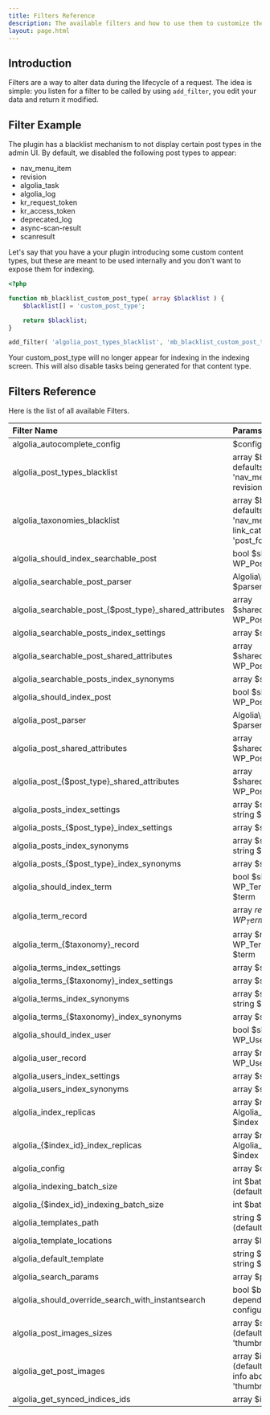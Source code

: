 ```yaml
---
title: Filters Reference
description: The available filters and how to use them to customize the behaviour.
layout: page.html
---
```


## Introduction

Filters are a way to alter data during the lifecycle of a request. The idea is simple: you listen for a filter to be called by using `add_filter`, you edit your data and return it modified.

## Filter Example

The plugin has a blacklist mechanism to not display certain post types in the admin UI.
By default, we disabled the following post types to appear:
- nav_menu_item
- revision
- algolia_task
- algolia_log
- kr_request_token
- kr_access_token
- deprecated_log
- async-scan-result
- scanresult


Let's say that you have a your plugin introducing some custom content types, but these are meant to be used internally and you don't want to expose them for indexing.

```php
<?php

function mb_blacklist_custom_post_type( array $blacklist ) {
	$blacklist[] = 'custom_post_type';

	return $blacklist;
}

add_filter( 'algolia_post_types_blacklist', 'mb_blacklist_custom_post_type' );
```

Your custom_post_type will no longer appear for indexing in the indexing screen.
This will also disable tasks being generated for that content type.

## Filters Reference

Here is the list of all available Filters.

| Filter Name                                              | Params                                                                           |
|:---------------------------------------------------------|:---------------------------------------------------------------------------------|
| algolia_autocomplete_config                              | $config                                                                          |
| algolia_post_types_blacklist                             | array $blacklist, defaults to array( 'nav_menu_item', revision' )                |
| algolia_taxonomies_blacklist                             | array $blacklist, defaults to array( 'nav_menu', link_category', 'post_format' ) |
| algolia_should_index_searchable_post                     | bool $should_index, WP_Post $post                                                |
| algolia_searchable_post_parser                           | Algolia\DOMParser $parser                                                        |
| algolia_searchable\_post\_{$post_type}_shared_attributes | array $shared_attributes, WP_Post $post                                          |
| algolia_searchable_posts_index_settings                  | array $settings                                                                  |
| algolia_searchable_post_shared_attributes                | array $shared_attributes, WP_Post $post                                          |
| algolia_searchable_posts_index_synonyms                  | array $synonyms                                                                  |
| algolia_should_index_post                                | bool $should_index, WP_Post $post                                                |
| algolia_post_parser                                      | Algolia\DOMParser $parser                                                        |
| algolia_post_shared_attributes                           | array $shared_attributes, WP_Post $post                                          |
| algolia\_post\_{$post_type}_shared_attributes            | array $shared_attributes, WP_Post $post                                          |
| algolia_posts_index_settings                             | array $settings, string $post_type                                               |
| algolia\_posts\_{$post_type}_index_settings              | array $settings                                                                  |
| algolia_posts_index_synonyms                             | array $synonyms, string $post_type                                               |
| algolia\_posts\_{$post_type}_index_synonyms              | array $synonyms                                                                  |
| algolia_should_index_term                                | bool $should_index, WP_Term/object $term                                         |
| algolia_term_record                                      | array $record, WP_Term/object$term                                               |
| algolia\_term\_{$taxonomy}_record                        | array $record, WP_Term/object $term                                              |
| algolia_terms_index_settings                             | array $settings                                                                  |
| algolia\_terms\_{$taxonomy}_index_settings               | array $settings                                                                  |
| algolia_terms_index_synonyms                             | array $synonyms, string $taxonomy                                                |
| algolia\_terms\_{$taxonomy}_index_synonyms               | array $synonyms                                                                  |
| algolia_should_index_user                                | bool $should_index, WP_User $user                                                |
| algolia_user_record                                      | array $record, WP_User $user                                                     |
| algolia_users_index_settings                             | array $settings                                                                  |
| algolia_users_index_synonyms                             | array $synonyms                                                                  |
| algolia_index_replicas                                   | array $replicas, Algolia_Index $index                                            |
| algolia\_{$index_id}_index_replicas                      | array $replicas, Algolia_Index $index                                            |
| algolia_config                                           | array $config                                                                    |
| algolia_indexing_batch_size                              | int $batch_size (default: 50)                                                    |
| algolia\_{$index_id}_indexing_batch_size                 | int $batch_size                                                                  |
| algolia_templates_path                                   | string $path (default: 'algolia/')                                               |
| algolia_template_locations                               | array $locations                                                                 |
| algolia_default_template                                 | string $template, string $file                                                   |
| algolia_search_params                                    | array $params                                                                    |
| algolia_should_override_search_with_instantsearch        | bool $bool (default: depending on configuration)                                 |
| algolia_post_images_sizes                                | array $sizes (default: only the 'thumbnail' size)                                |
| algolia_get_post_images                                  | array $images (default: only the info about the 'thumbnail' size)                |
| algolia_get_synced_indices_ids                           | array $ids                                                                       |
